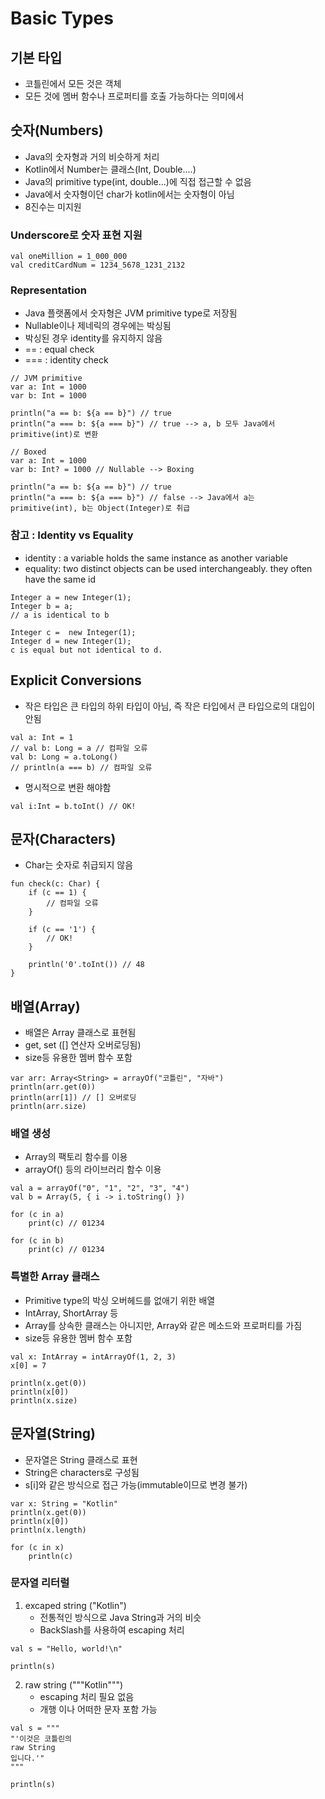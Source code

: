 # Basic Types

## 기본 타입
- 코틀린에서 모든 것은 객체
- 모든 것에 멤버 함수나 프로퍼티를 호출 가능하다는 의미에서

## 숫자(Numbers)
- Java의 숫자형과 거의 비슷하게 처리
- Kotlin에서 Number는 클래스(Int, Double....)
- Java의 primitive type(int, double...)에 직접 접근할 수 없음
- Java에서 숫자형이던 char가 kotlin에서는 숫자형이 아님
- 8진수는 미지원

### Underscore로 숫자 표현 지원

```
val oneMillion = 1_000_000
val creditCardNum = 1234_5678_1231_2132
```

### Representation
- Java 플랫폼에서 숫자형은 JVM primitive type로 저장됨
- Nullable이나 제네릭의 경우에는 박싱됨
- 박싱된 경우 identity를 유지하지 않음
- == : equal check
- === : identity check

```
// JVM primitive
var a: Int = 1000
var b: Int = 1000

println("a == b: ${a == b}") // true
println("a === b: ${a === b}") // true --> a, b 모두 Java에서 primitive(int)로 변환

// Boxed
var a: Int = 1000
var b: Int? = 1000 // Nullable --> Boxing

println("a == b: ${a == b}") // true
println("a === b: ${a === b}") // false --> Java에서 a는 primitive(int), b는 Object(Integer)로 취급
```

### 참고 : Identity vs Equality
- identity : a variable holds the same instance as another variable
- equality: two distinct objects can be used interchangeably. they often have the same id

```
Integer a = new Integer(1);
Integer b = a;
// a is identical to b

Integer c =  new Integer(1);
Integer d = new Integer(1);
c is equal but not identical to d.
```

## Explicit Conversions
- 작은 타입은 큰 타입의 하위 타입이 아님, 즉 작은 타입에서 큰 타입으로의 대입이 안됨

```
val a: Int = 1
// val b: Long = a // 컴파일 오류
val b: Long = a.toLong()
// println(a === b) // 컴파일 오류
```

- 명시적으로 변환 해야함

```
val i:Int = b.toInt() // OK!
```

## 문자(Characters)
- Char는 숫자로 취급되지 않음

```
fun check(c: Char) {
    if (c == 1) {
        // 컴파일 오류
    }

    if (c == '1') {
        // OK!
    }

    println('0'.toInt()) // 48
}
```

## 배열(Array)
- 배열은 Array 클래스로 표현됨
- get, set ([] 연산자 오버로딩됨)
- size등 유용한 멤버 함수 포함

```
var arr: Array<String> = arrayOf("코틀린", "자바")
println(arr.get(0))
println(arr[1]) // [] 오버로딩
println(arr.size)
```

### 배열 생성
- Array의 팩토리 함수를 이용
- arrayOf() 등의 라이브러리 함수 이용

```
val a = arrayOf("0", "1", "2", "3", "4")
val b = Array(5, { i -> i.toString() })

for (c in a)
    print(c) // 01234

for (c in b)
    print(c) // 01234
```

### 특별한 Array 클래스
- Primitive type의 박싱 오버헤드를 없애기 위한 배열
- IntArray, ShortArray 등
- Array를 상속한 클래스는 아니지만, Array와 같은 메소드와 프로퍼티를 가짐
- size등 유용한 멤버 함수 포함

```
val x: IntArray = intArrayOf(1, 2, 3)
x[0] = 7

println(x.get(0))
println(x[0])
println(x.size)
```

## 문자열(String)
- 문자열은 String 클래스로 표현
- String은 characters로 구성됨
- s[i]와 같은 방식으로 접근 가능(immutable이므로 변경 불가)

```
var x: String = "Kotlin"
println(x.get(0))
println(x[0])
println(x.length)

for (c in x)
    println(c)
```

### 문자열 리터럴
1. excaped string ("Kotlin")
	- 전통적인 방식으로 Java String과 거의 비슷
	- BackSlash를 사용하여 escaping 처리

```
val s = "Hello, world!\n"

println(s)
```

2. raw string ("""Kotlin""")
	- escaping 처리 필요 없음
	- 개행 이나 어떠한 문자 포함 가능

```
val s = """
"'이것은 코틀린의
raw String
입니다.'"
"""

println(s)
```